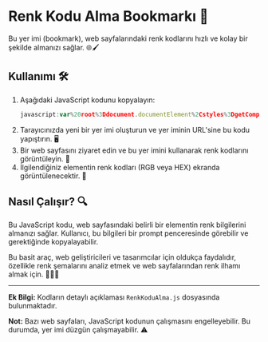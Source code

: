 # Renk Kodu Alma Bookmarkı 🎨

Bu yer imi (bookmark), web sayfalarındaki renk kodlarını hızlı ve kolay bir şekilde almanızı sağlar. 🌐🖌

## Kullanımı 🛠

1. Aşağıdaki JavaScript kodunu kopyalayın:
   ```javascript
   javascript:var%20root%3Ddocument.documentElement%2Cstyles%3DgetComputedStyle(root)%2CheroColor%3Dstyles.getPropertyValue(%22--hero%22).trim().slice(1)%2CuserInput%3Dprompt(%22Hero%20Rengini%20buradan%20kopyala%22%2CheroColor)%3Bconsole.log(userInput)%3Bvoid+0

2. Tarayıcınızda yeni bir yer imi oluşturun ve yer iminin URL'sine bu kodu yapıştırın. 🖥
3. Bir web sayfasını ziyaret edin ve bu yer imini kullanarak renk kodlarını görüntüleyin. 📄
4. İlgilendiğiniz elementin renk kodları (RGB veya HEX) ekranda görüntülenecektir. 🌈

## Nasıl Çalışır? 🔍

Bu JavaScript kodu, web sayfasındaki belirli bir elementin renk bilgilerini almanızı sağlar. Kullanıcı, bu bilgileri bir prompt penceresinde görebilir ve gerektiğinde kopyalayabilir.

Bu basit araç, web geliştiricileri ve tasarımcılar için oldukça faydalıdır, özellikle renk şemalarını analiz etmek ve web sayfalarından renk ilhamı almak için. 🎨👨‍💻

---

**Ek Bilgi:** Kodların detaylı açıklaması `RenkKoduAlma.js` dosyasında bulunmaktadır.

**Not:** Bazı web sayfaları, JavaScript kodunun çalışmasını engelleyebilir. Bu durumda, yer imi düzgün çalışmayabilir. ⚠️
